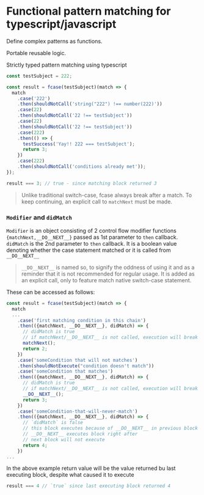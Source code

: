# Functional pattern matching for typescript/javascript

Define complex patterns as functions.

Portable reusable logic.

Strictly typed pattern matching using typescript

```ts
const testSubject = 222;
```

```ts
const result = fcase(testSubject)(match => {
  match
    .case('222')
    .then(shouldNotCall('string("222") !== number(222)'))
    .case(22)
    .then(shouldNotCall('22 !== testSubject'))
    .case(22)
    .then(shouldNotCall('22 !== testSubject'))
    .case(222)
    .then(() => {
      testSuccess('Yay!! 222 === testSubject');
      return 3;
    })
    .case(222)
    .then(shouldNotCall('conditions already met'));
});
```

```ts
result === 3; // true - since matching block returned 3
```

> Unlike traditional switch-case, fcase always break after a match.
> To keep continuing, an explicit call to `matchNext` must be made.

### `Modifier` and `didMatch`

`Modifier` is an object consisting of 2 control flow modifier functions `{matchNext,__DO__NEXT__}` passed as 1st parameter to `then` callback. 
`didMatch` is the 2nd parameter to `then` callback. It is a boolean value denoting whether the case statement matched or it is called from `__DO__NEXT__`
> `__DO__NEXT__` is named so, to signify the oddness of using it and as a reminder that it is not recommended for regular usage. It is added as an explicit call, only to feature match native switch-case statement.

These can be accessed as follows:

```ts
const result = fcase(testSubject)(match => {
  match
  ...
    .case('first matching condition in this chain')
    .then(({matchNext, __DO__NEXT__}, didMatch) => {
      // didMatch is true
      // if matchNext/__DO__NEXT__ is not called, execution will break here
      matchNext();
      return 2;
    })
    .case('someCondition that will not matches')
    .then(shouldNotExecute("condition doesn't match"))
    .case('someCondition that matches')
    .then(({matchNext, __DO__NEXT__}, didMatch) => {
      // didMatch is true
      // if matchNext/__DO__NEXT__ is not called, execution will break here
      __DO__NEXT__();
      return 3;
    })
    .case('someCondition-that-will-never-match')
    .then(({matchNext, __DO__NEXT__}, didMatch) => {
      // `didMatch` is false
      // this block executes because of __DO__NEXT__ in previous block
      // __DO__NEXT__ executes block right after
      // next block will not execute
      return 4;
    })
...

```
In the above example return value will be the value returned bu last executing block, despite what caused it to execute
```ts
result === 4 // `true` since last executing block returned 4
```
